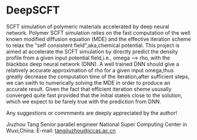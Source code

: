 # DeepSCFT
SCFT simulation of polymeric materials  accelerated by deep neural network.
Polymer SCFT simulation relies on the fast computation of the well known
modified diffusion equation (MDE) and the effective iteration scheme to relax the "self consistent field",aka,chemical potential. This project is aimed at
accelerate the SCFT simulation by directly predict the density profile from
a given input potential field,i.e., omega --> rho, with the blackbox deep
neural network (DNN). A well trained DNN should give a relatively accurate 
approximation of rho for a given input omega,thus greatly decrease the computation time of the iteration,after sufficient steps, we can swith to numerically solving the MDE in order to produce an accurate result. Given the fact that efficient iteration sheme ususally converged quite fast provided that the initial stateis close to the solution, which we expect to be farely true with the prediction from DNN. 


Any suggestions or commments are deeply appreciated by the author!

Jiuzhou Tang
Senior parallel engineer
National Super Computing Center in Wuxi,China.
E-mail: tangjiuzhou@iccas.ac.cn



